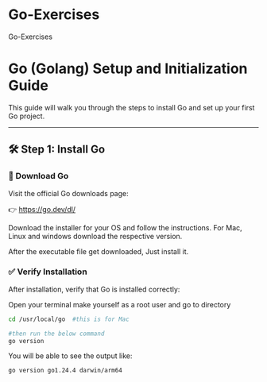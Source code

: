 # Go-Exercises
Go-Exercises

# Go (Golang) Setup and Initialization Guide

This guide will walk you through the steps to install Go and set up your first Go project.

---

## 🛠️ Step 1: Install Go

### 🔗 Download Go

Visit the official Go downloads page:

👉 https://go.dev/dl/

Download the installer for your OS and follow the instructions.
For Mac, Linux and windows download the respective version.

After the executable file get downloaded, Just install it.

### ✅ Verify Installation

After installation, verify that Go is installed correctly:

Open your terminal make yourself as a root user and go to directory

```bash
cd /usr/local/go  #this is for Mac

#then run the below command
go version
```

You will be able to see the output like:

```bash
go version go1.24.4 darwin/arm64
```